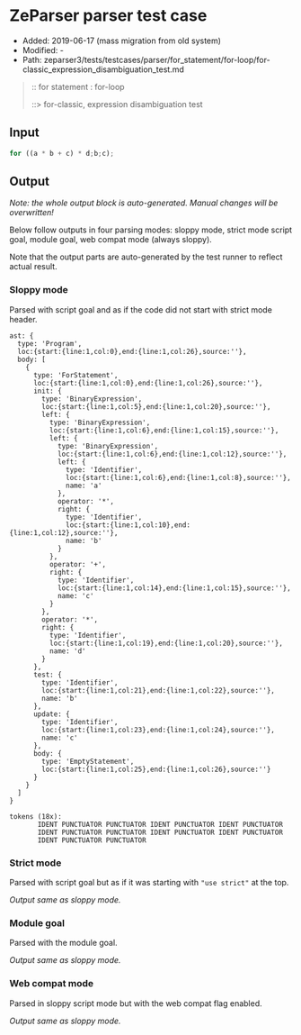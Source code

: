 # ZeParser parser test case

- Added: 2019-06-17 (mass migration from old system)
- Modified: -
- Path: zeparser3/tests/testcases/parser/for_statement/for-loop/for-classic_expression_disambiguation_test.md

> :: for statement : for-loop
>
> ::> for-classic, expression disambiguation test

## Input

`````js
for ((a * b + c) * d;b;c);
`````

## Output

_Note: the whole output block is auto-generated. Manual changes will be overwritten!_

Below follow outputs in four parsing modes: sloppy mode, strict mode script goal, module goal, web compat mode (always sloppy).

Note that the output parts are auto-generated by the test runner to reflect actual result.

### Sloppy mode

Parsed with script goal and as if the code did not start with strict mode header.

`````
ast: {
  type: 'Program',
  loc:{start:{line:1,col:0},end:{line:1,col:26},source:''},
  body: [
    {
      type: 'ForStatement',
      loc:{start:{line:1,col:0},end:{line:1,col:26},source:''},
      init: {
        type: 'BinaryExpression',
        loc:{start:{line:1,col:5},end:{line:1,col:20},source:''},
        left: {
          type: 'BinaryExpression',
          loc:{start:{line:1,col:6},end:{line:1,col:15},source:''},
          left: {
            type: 'BinaryExpression',
            loc:{start:{line:1,col:6},end:{line:1,col:12},source:''},
            left: {
              type: 'Identifier',
              loc:{start:{line:1,col:6},end:{line:1,col:8},source:''},
              name: 'a'
            },
            operator: '*',
            right: {
              type: 'Identifier',
              loc:{start:{line:1,col:10},end:{line:1,col:12},source:''},
              name: 'b'
            }
          },
          operator: '+',
          right: {
            type: 'Identifier',
            loc:{start:{line:1,col:14},end:{line:1,col:15},source:''},
            name: 'c'
          }
        },
        operator: '*',
        right: {
          type: 'Identifier',
          loc:{start:{line:1,col:19},end:{line:1,col:20},source:''},
          name: 'd'
        }
      },
      test: {
        type: 'Identifier',
        loc:{start:{line:1,col:21},end:{line:1,col:22},source:''},
        name: 'b'
      },
      update: {
        type: 'Identifier',
        loc:{start:{line:1,col:23},end:{line:1,col:24},source:''},
        name: 'c'
      },
      body: {
        type: 'EmptyStatement',
        loc:{start:{line:1,col:25},end:{line:1,col:26},source:''}
      }
    }
  ]
}

tokens (18x):
       IDENT PUNCTUATOR PUNCTUATOR IDENT PUNCTUATOR IDENT PUNCTUATOR
       IDENT PUNCTUATOR PUNCTUATOR IDENT PUNCTUATOR IDENT PUNCTUATOR
       IDENT PUNCTUATOR PUNCTUATOR
`````

### Strict mode

Parsed with script goal but as if it was starting with `"use strict"` at the top.

_Output same as sloppy mode._

### Module goal

Parsed with the module goal.

_Output same as sloppy mode._

### Web compat mode

Parsed in sloppy script mode but with the web compat flag enabled.

_Output same as sloppy mode._
